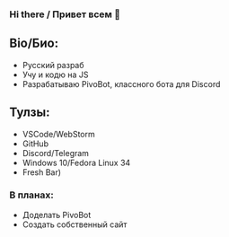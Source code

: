 ### Hi there / Привет всем 👋

## Bio/Био:
* Русский разраб
* Учу и кодю на JS
* Разрабатываю PivoBot, классного бота для Discord

## Тулзы:
* VSCode/WebStorm
* GitHub
* Discord/Telegram
* Windows 10/Fedora Linux 34
* Fresh Bar)

### В планах:
* Доделать PivoBot
* Создать собственный сайт
